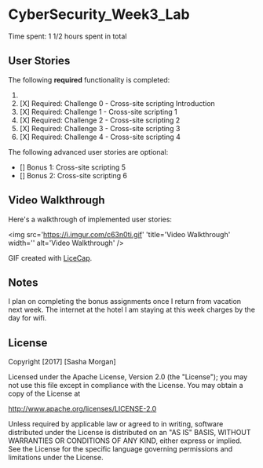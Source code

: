 # CyberSecurity_Week3_Lab

Time spent: 1 1/2 hours spent in total 

## User Stories


The following **required** functionality is completed:

1. 
1. [X]  Required: Challenge 0 - Cross-site scripting Introduction 
1. [X]  Required: Challenge 1 - Cross-site scripting 1
1. [X]  Required: Challenge 2 - Cross-site scripting 2
1. [X]  Required: Challenge 3 - Cross-site scripting 3
1. [X]  Required: Challenge 4 - Cross-site scripting 4


The following advanced user stories are optional:

* []  Bonus 1: Cross-site scripting 5
* []  Bonus 2: Cross-site scripting 6


## Video Walkthrough

Here's a walkthrough of implemented user stories:

<img src='https://i.imgur.com/c63n0ti.gif' 'title='Video Walkthrough' width='' alt='Video Walkthrough' />

GIF created with [LiceCap](http://www.cockos.com/licecap/).

## Notes
   I plan on completing the bonus assignments once I return from vacation next week.  The internet at the hotel I am staying at this week charges by the day for wifi.

## License

Copyright [2017] [Sasha Morgan]

Licensed under the Apache License, Version 2.0 (the "License");
you may not use this file except in compliance with the License.
You may obtain a copy of the License at

http://www.apache.org/licenses/LICENSE-2.0

Unless required by applicable law or agreed to in writing, software
distributed under the License is distributed on an "AS IS" BASIS,
WITHOUT WARRANTIES OR CONDITIONS OF ANY KIND, either express or implied.
See the License for the specific language governing permissions and
limitations under the License.
